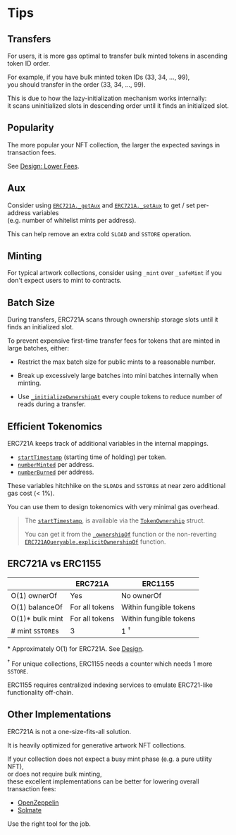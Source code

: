 # Tips

## Transfers

For users, it is more gas optimal to transfer bulk minted tokens in ascending token ID order.

For example, if you have bulk minted token IDs (33, 34, ..., 99),  
you should transfer in the order (33, 34, ..., 99).

This is due to how the lazy-initialization mechanism works internally:  
it scans uninitialized slots in descending order until it finds an initialized slot.

## Popularity

The more popular your NFT collection, the larger the expected savings in transaction fees.

See [Design: Lower Fees](design.md#lower-fees).

## Aux

Consider using [`ERC721A._getAux`](erc721a.md#_getAux) and
[`ERC721A._setAux`](erc721a.md#_setAux) to get / set per-address variables  
(e.g. number of whitelist mints per address).

This can help remove an extra cold `SLOAD` and `SSTORE` operation.

## Minting

For typical artwork collections, consider using `_mint` over `_safeMint` if you don't expect users to mint to contracts.

## Batch Size

During transfers, ERC721A scans through ownership storage slots until it finds an initialized slot.

To prevent expensive first-time transfer fees for tokens that are minted in large batches, either:

- Restrict the max batch size for public mints to a reasonable number.

- Break up excessively large batches into mini batches internally when minting.

- Use [`_initializeOwnershipAt`](erc721a.md#_initializeOwnershipAt) every couple tokens to reduce number of reads during a transfer.

## Efficient Tokenomics

ERC721A keeps track of additional variables in the internal mappings.

- [`startTimestamp`](erc721a.md#_ownershipOf) (starting time of holding) per token.
- [`numberMinted`](erc721a.md#_numberMinted) per address.
- [`numberBurned`](erc721a.md#_numberBurned) per address.

These variables hitchhike on the `SLOAD`s and `SSTORE`s at near zero additional gas cost (< 1%).

You can use them to design tokenomics with very minimal gas overhead.

> The [`startTimestamp`](erc721a.md#_ownershipOf), is available via the 
> [`TokenOwnership`](erc721a.md#TokenOwnership) struct.
>
> You can get it from the 
> [`_ownershipOf`](erc721a.md#_ownershipOf) function or the non-reverting 
> [`ERC721AQueryable.explicitOwnershipOf`](erc721a-queryable.md#explicitOwnershipOf) function.

## ERC721A vs ERC1155

|                  | ERC721A        | ERC1155                |
| ---------------- | -------------- | ---------------------- |
| O(1) ownerOf     | Yes            | No ownerOf             |
| O(1) balanceOf   | For all tokens | Within fungible tokens |
| O(1)\* bulk mint | For all tokens | Within fungible tokens |
| # mint `SSTORE`s | 3              | 1 <sup>&#8224;</sup>   |

\* Approximately O(1) for ERC721A. See [Design](design.md).

<sup>&#8224;</sup> For unique collections, ERC1155 needs a counter which needs 1 more `SSTORE`.

ERC1155 requires centralized indexing services to emulate ERC721-like functionality off-chain.

## Other Implementations

ERC721A is not a one-size-fits-all solution.

It is heavily optimized for generative artwork NFT collections.

If your collection does not expect a busy mint phase (e.g. a pure utility NFT),  
or does not require bulk minting,  
these excellent implementations can be better for lowering overall transaction fees:

- [OpenZeppelin](https://github.com/OpenZeppelin/openzeppelin-contracts)
- [Solmate](https://github.com/Rari-Capital/solmate)

Use the right tool for the job.
